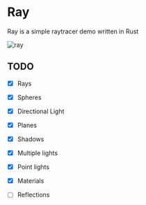 # Ray
Ray is a simple raytracer demo written in Rust

![ray](https://user-images.githubusercontent.com/43417195/150047210-02ea2e2d-df63-4ce1-994c-3c8c029e0abf.png)

## TODO
- [x] Rays
- [x] Spheres 
- [x] Directional Light 
- [x] Planes
- [x] Shadows
- [x] Multiple lights
- [x] Point lights
- [x] Materials 
- [ ] Reflections


